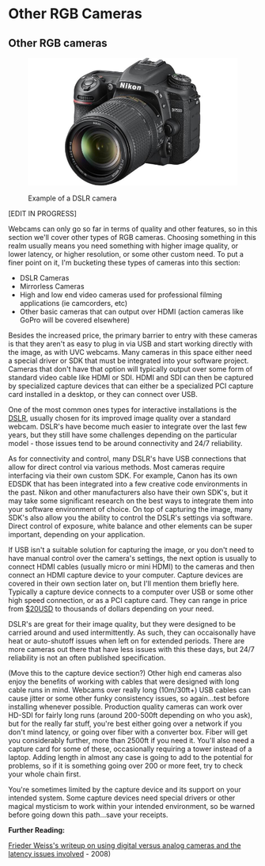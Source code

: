 # Other RGB Cameras

## Other RGB cameras

<figure><img src="../.gitbook/assets/dslr.jpg" alt=""><figcaption><p>Example of a DSLR camera</p></figcaption></figure>

\[EDIT IN PROGRESS]

Webcams can only go so far in terms of quality and other features, so in this section we'll cover other types of RGB cameras. Choosing something in this realm usually means you need something with higher image quality, or lower latency, or higher resolution, or some other custom need. To put a finer point on it, I'm bucketing these types of cameras into this section:

* DSLR Cameras
* Mirrorless Cameras
* High and low end video cameras used for professional filming applications (ie camcorders, etc)
* Other basic cameras that can output over HDMI (action cameras like GoPro will be covered elsewhere)

Besides the increased price, the primary barrier to entry with these cameras is that they aren't as easy to plug in via USB and start working directly with the image, as with UVC webcams. Many cameras in this space either need a special driver or SDK that must be integrated into your software project. Cameras that don't have that option will typically output over some form of standard video cable like HDMI or SDI. HDMI and SDI can then be captured by specialized capture devices that can either be a specialized PCI capture card installed in a desktop, or they can connect over USB.

One of the most common ones types for interactive installations is the [DSLR](https://en.wikipedia.org/wiki/Digital\_single-lens\_reflex\_camera), usually chosen for its improved image quality over a standard webcam. DSLR's have become much easier to integrate over the last few years, but they still have some challenges depending on the particular model - those issues tend to be around connectivity and 24/7 reliability.

As for connectivity and control, many DSLR's have USB connections that allow for direct control via various methods. Most cameras require interfacing via their own custom SDK. For example, Canon has its own EDSDK that has been integrated into a few creative code environments in the past. Nikon and other manufacturers also have their own SDK's, but it may take some significant research on the best ways to integrate them into your software environment of choice. On top of capturing the image, many SDK's also allow you the ability to control the DSLR's settings via software. Direct control of exposure, white balance and other elements can be super important, depending on your application.

If USB isn't a suitable solution for capturing the image, or you don't need to have manual control over the camera's settings, the next option is usually to connect HDMI cables (usually micro or mini HDMI) to the cameras and then connect an HDMI capture device to your computer. Capture devices are covered in their own section later on, but I'll mention them briefly here. Typically a capture device connects to a computer over USB or some other high speed connection, or as a PCI capture card. They can range in price from [$20USD](https://www.amazon.com/Camcorder-Computer-Streaming-Broadcasting-Conference/dp/B08NYHLVX1/ref=asc\_df\_B08NYHLVX1/?tag=hyprod-20\&linkCode=df0\&hvadid=475750632217\&hvpos=\&hvnetw=g\&hvrand=12954617241411875882\&hvpone=\&hvptwo=\&hvqmt=\&hvdev=c\&hvdvcmdl=\&hvlocint=\&hvlocphy=9004351\&hvtargid=pla-1089390210901\&psc=1) to thousands of dollars depending on your need.

DSLR's are great for their image quality, but they were designed to be carried around and used intermittently. As such, they can occaisonally have heat or auto-shutoff issues when left on for extended periods. There are more cameras out there that have less issues with this these days, but 24/7 reliability is not an often published specification.

(Move this to the capture device section?) Other high end cameras also enjoy the benefits of working with cables that were designed with long cable runs in mind. Webcams over really long (10m/30ft+) USB cables can cause jitter or some other funky consistency issues, so again...test before installing whenever possible. Production quality cameras can work over HD-SDI for fairly long runs (around 200-500ft depending on who you ask), but for the really far stuff, you're best either going over a network if you don't mind latency, or going over fiber with a converter box. Fiber will get you considerably further, more than 2500ft if you need it. You'll also need a capture card for some of these, occasionally requiring a tower instead of a laptop. Adding length in almost any case is going to add to the potential for problems, so if it is something going over 200 or more feet, try to check your whole chain first.

You're sometimes limited by the capture device and its support on your intended system. Some capture devices need special drivers or other magical mysticism to work within your intended environment, so be warned before going down this path...save your receipts.

**Further Reading:**

[Frieder Weiss's writeup on using digital versus analog cameras and the latency issues involved](http://frieder-weiss.de/eyecon/equipment.html) - 2008)
